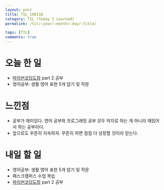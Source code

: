```yaml
---
layout: post
title: TIL_190118
category: TIL (Today I Learned)
permalink: /til/:year/:month/:day/:title/

tags: [TIL]
comments: true
---
```

# 오늘 한 일

- [파이썬코딩도장](https://dojang.io/course/view.php?id=7) part 2 공부
- 영어공부: 생활 영어 표현 5개 암기 및 작문

# 느낀점

- 공부가 재미있다. 영어 공부와 프로그래밍 공부 모두 억지로 하는 게 아니라 재밌어서 하는 공부이다.
- 앞으로도 꾸준히 지속하자. 꾸준히 하면 점점 더 성장할 것이라 믿는다.

# 내일 할 일

- 영어공부: 생활 영어 표현 5개 암기 및 작문
- 패스크캠퍼스 수업 복습
- [파이썬코딩도장](https://dojang.io/course/view.php?id=7) part 2 공부
